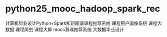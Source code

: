 # python25_mooc_hadoop_spark_rec
计算机毕业设计Python+Spark知识图谱课程推荐系统 课程用户画像系统 课程大数据 课程爬虫 课程大屏 mooc慕课推荐系统 大数据毕业设计
